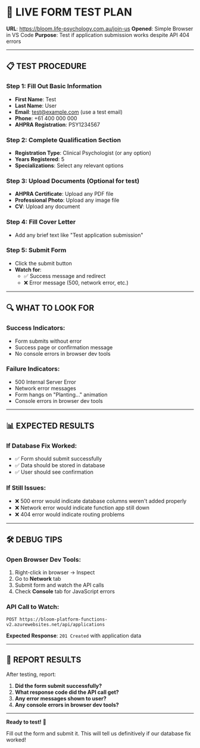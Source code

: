 # 🧪 LIVE FORM TEST PLAN

**URL**: https://bloom.life-psychology.com.au/join-us
**Opened**: Simple Browser in VS Code
**Purpose**: Test if application submission works despite API 404 errors

---

## 📋 **TEST PROCEDURE**

### **Step 1: Fill Out Basic Information**

- **First Name**: Test
- **Last Name**: User
- **Email**: test@example.com (use a test email)
- **Phone**: +61 400 000 000
- **AHPRA Registration**: PSY1234567

### **Step 2: Complete Qualification Section**

- **Registration Type**: Clinical Psychologist (or any option)
- **Years Registered**: 5
- **Specializations**: Select any relevant options

### **Step 3: Upload Documents** (Optional for test)

- **AHPRA Certificate**: Upload any PDF file
- **Professional Photo**: Upload any image file
- **CV**: Upload any document

### **Step 4: Fill Cover Letter**

- Add any brief text like "Test application submission"

### **Step 5: Submit Form**

- Click the submit button
- **Watch for**:
  - ✅ Success message and redirect
  - ❌ Error message (500, network error, etc.)

---

## 🔍 **WHAT TO LOOK FOR**

### **Success Indicators**:

- Form submits without error
- Success page or confirmation message
- No console errors in browser dev tools

### **Failure Indicators**:

- 500 Internal Server Error
- Network error messages
- Form hangs on "Planting..." animation
- Console errors in browser dev tools

---

## 📊 **EXPECTED RESULTS**

### **If Database Fix Worked**:

- ✅ Form should submit successfully
- ✅ Data should be stored in database
- ✅ User should see confirmation

### **If Still Issues**:

- ❌ 500 error would indicate database columns weren't added properly
- ❌ Network error would indicate function app still down
- ❌ 404 error would indicate routing problems

---

## 🛠️ **DEBUG TIPS**

### **Open Browser Dev Tools**:

1. Right-click in browser → Inspect
2. Go to **Network** tab
3. Submit form and watch the API calls
4. Check **Console** tab for JavaScript errors

### **API Call to Watch**:

```
POST https://bloom-platform-functions-v2.azurewebsites.net/api/applications
```

**Expected Response**: `201 Created` with application data

---

## 📝 **REPORT RESULTS**

After testing, report:

1. **Did the form submit successfully?**
2. **What response code did the API call get?**
3. **Any error messages shown to user?**
4. **Any console errors in browser dev tools?**

---

**Ready to test!** 🚀

Fill out the form and submit it. This will tell us definitively if our database fix worked!

